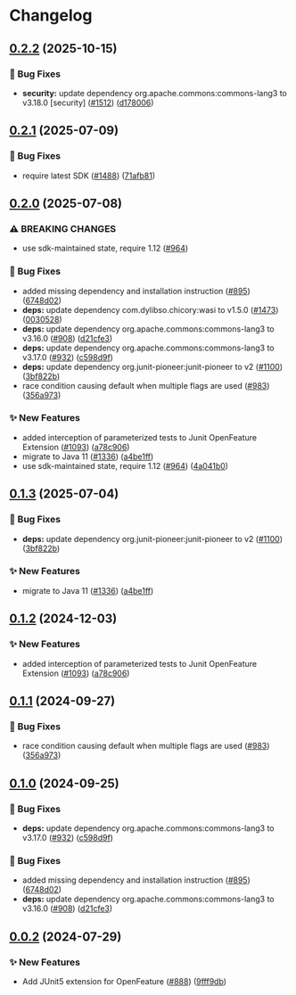 # Changelog

## [0.2.2](https://github.com/open-feature/java-sdk-contrib/compare/dev.openfeature.contrib.tools.junitopenfeature-v0.2.1...dev.openfeature.contrib.tools.junitopenfeature-v0.2.2) (2025-10-15)


### 🐛 Bug Fixes

* **security:** update dependency org.apache.commons:commons-lang3 to v3.18.0 [security] ([#1512](https://github.com/open-feature/java-sdk-contrib/issues/1512)) ([d178006](https://github.com/open-feature/java-sdk-contrib/commit/d178006411b91ff05376ac8f604c5282f2f19383))

## [0.2.1](https://github.com/open-feature/java-sdk-contrib/compare/dev.openfeature.contrib.tools.junitopenfeature-v0.2.0...dev.openfeature.contrib.tools.junitopenfeature-v0.2.1) (2025-07-09)


### 🐛 Bug Fixes

* require latest SDK ([#1488](https://github.com/open-feature/java-sdk-contrib/issues/1488)) ([71afb81](https://github.com/open-feature/java-sdk-contrib/commit/71afb81703bc2a5350ab967e478c527469fdb5d2))

## [0.2.0](https://github.com/open-feature/java-sdk-contrib/compare/dev.openfeature.contrib.tools.junitopenfeature-v0.1.3...dev.openfeature.contrib.tools.junitopenfeature-v0.2.0) (2025-07-08)


### ⚠ BREAKING CHANGES

* use sdk-maintained state, require 1.12 ([#964](https://github.com/open-feature/java-sdk-contrib/issues/964))

### 🐛 Bug Fixes

* added missing dependency and installation instruction ([#895](https://github.com/open-feature/java-sdk-contrib/issues/895)) ([6748d02](https://github.com/open-feature/java-sdk-contrib/commit/6748d02403f0ceecb6cb9ecdfb2fecf98423a7db))
* **deps:** update dependency com.dylibso.chicory:wasi to v1.5.0 ([#1473](https://github.com/open-feature/java-sdk-contrib/issues/1473)) ([0030528](https://github.com/open-feature/java-sdk-contrib/commit/00305287986248262036dcb7cd4f4c384fe50052))
* **deps:** update dependency org.apache.commons:commons-lang3 to v3.16.0 ([#908](https://github.com/open-feature/java-sdk-contrib/issues/908)) ([d21cfe3](https://github.com/open-feature/java-sdk-contrib/commit/d21cfe3ac7da1ff6e1a4dc2ee4b0db5c24ed4847))
* **deps:** update dependency org.apache.commons:commons-lang3 to v3.17.0 ([#932](https://github.com/open-feature/java-sdk-contrib/issues/932)) ([c598d9f](https://github.com/open-feature/java-sdk-contrib/commit/c598d9f0a61f2324fb85d72fdfea34811283c575))
* **deps:** update dependency org.junit-pioneer:junit-pioneer to v2 ([#1100](https://github.com/open-feature/java-sdk-contrib/issues/1100)) ([3bf822b](https://github.com/open-feature/java-sdk-contrib/commit/3bf822b46acc796fdc08a7567723a3e1861019cb))
* race condition causing default when multiple flags are used ([#983](https://github.com/open-feature/java-sdk-contrib/issues/983)) ([356a973](https://github.com/open-feature/java-sdk-contrib/commit/356a973cf2b6ddf82b8311ea200fa30df4f1d048))


### ✨ New Features

* added interception of parameterized tests to Junit OpenFeature Extension ([#1093](https://github.com/open-feature/java-sdk-contrib/issues/1093)) ([a78c906](https://github.com/open-feature/java-sdk-contrib/commit/a78c906b24b53f7d25eb01aad85ed614eb30ca05))
* migrate to Java 11 ([#1336](https://github.com/open-feature/java-sdk-contrib/issues/1336)) ([a4be1ff](https://github.com/open-feature/java-sdk-contrib/commit/a4be1ff66870a72189873171e83c5b65dbb9991c))
* use sdk-maintained state, require 1.12 ([#964](https://github.com/open-feature/java-sdk-contrib/issues/964)) ([4a041b0](https://github.com/open-feature/java-sdk-contrib/commit/4a041b0dda9c4e460f4c2199f3bc680df0dda621))

## [0.1.3](https://github.com/open-feature/java-sdk-contrib/compare/dev.openfeature.contrib.tools.junitopenfeature-v0.1.2...dev.openfeature.contrib.tools.junitopenfeature-v0.1.3) (2025-07-04)


### 🐛 Bug Fixes

* **deps:** update dependency org.junit-pioneer:junit-pioneer to v2 ([#1100](https://github.com/open-feature/java-sdk-contrib/issues/1100)) ([3bf822b](https://github.com/open-feature/java-sdk-contrib/commit/3bf822b46acc796fdc08a7567723a3e1861019cb))


### ✨ New Features

* migrate to Java 11 ([#1336](https://github.com/open-feature/java-sdk-contrib/issues/1336)) ([a4be1ff](https://github.com/open-feature/java-sdk-contrib/commit/a4be1ff66870a72189873171e83c5b65dbb9991c))

## [0.1.2](https://github.com/open-feature/java-sdk-contrib/compare/dev.openfeature.contrib.tools.junitopenfeature-v0.1.1...dev.openfeature.contrib.tools.junitopenfeature-v0.1.2) (2024-12-03)


### ✨ New Features

* added interception of parameterized tests to Junit OpenFeature Extension ([#1093](https://github.com/open-feature/java-sdk-contrib/issues/1093)) ([a78c906](https://github.com/open-feature/java-sdk-contrib/commit/a78c906b24b53f7d25eb01aad85ed614eb30ca05))

## [0.1.1](https://github.com/open-feature/java-sdk-contrib/compare/dev.openfeature.contrib.tools.junitopenfeature-v0.1.0...dev.openfeature.contrib.tools.junitopenfeature-v0.1.1) (2024-09-27)


### 🐛 Bug Fixes

* race condition causing default when multiple flags are used ([#983](https://github.com/open-feature/java-sdk-contrib/issues/983)) ([356a973](https://github.com/open-feature/java-sdk-contrib/commit/356a973cf2b6ddf82b8311ea200fa30df4f1d048))

## [0.1.0](https://github.com/open-feature/java-sdk-contrib/compare/dev.openfeature.contrib.tools.junitopenfeature-v0.0.3...dev.openfeature.contrib.tools.junitopenfeature-v0.1.0) (2024-09-25)


### 🐛 Bug Fixes

* **deps:** update dependency org.apache.commons:commons-lang3 to v3.17.0 ([#932](https://github.com/open-feature/java-sdk-contrib/issues/932)) ([c598d9f](https://github.com/open-feature/java-sdk-contrib/commit/c598d9f0a61f2324fb85d72fdfea34811283c575))


### 🐛 Bug Fixes

* added missing dependency and installation instruction ([#895](https://github.com/open-feature/java-sdk-contrib/issues/895)) ([6748d02](https://github.com/open-feature/java-sdk-contrib/commit/6748d02403f0ceecb6cb9ecdfb2fecf98423a7db))
* **deps:** update dependency org.apache.commons:commons-lang3 to v3.16.0 ([#908](https://github.com/open-feature/java-sdk-contrib/issues/908)) ([d21cfe3](https://github.com/open-feature/java-sdk-contrib/commit/d21cfe3ac7da1ff6e1a4dc2ee4b0db5c24ed4847))

## [0.0.2](https://github.com/open-feature/java-sdk-contrib/compare/dev.openfeature.contrib.tools.junitopenfeature-v0.0.1...dev.openfeature.contrib.tools.junitopenfeature-v0.0.2) (2024-07-29)


### ✨ New Features

* Add JUnit5 extension for OpenFeature ([#888](https://github.com/open-feature/java-sdk-contrib/issues/888)) ([9fff9db](https://github.com/open-feature/java-sdk-contrib/commit/9fff9db4bcee3c3ae8128a1b2fb040f53df1d5ed))
